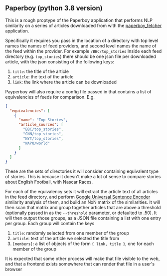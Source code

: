 Paperboy (python 3.8 version)
---
This is a rough proptype of the Paperboy application that performs NLP similarity on a series of articles downloaded
from with the [paperboy_fetcher](http://github.com/benfollis/paperboy_fetcher) application.

Specifically it requires you pass in the location of a directory with top level names the names of feed providers, 
and second level names the name of the feed within the provider. For example `/BBC/top_stories`
Inside each feed directory (e.g. `top_stories`) there should be one json file per downloaded article,
with the json consisting of the following keys:
1. `title`: the title of the article
2. `article`: the text of the article
3. `link`: the link where the article can be downloaded

Payperboy will also require a config file passed in that contains a list of equivalencies of feeds for comparison.
E.g.  
```json
{
  "equivalencies": [
    {
      "name": "Top Stories",
      "article_sources": [
        "BBC/top_stories",
        "CNN/top_stories",
        "NYT/top_stories",
        "WAPO/world"
      ]
    }
  ]
}
```
These are the sets of directories it will consider containing
equivalent type of stories. This is because it doesn't make a lot of sense to compare stories about English Football,
with Nascar Races.

For each of the equivalency sets it will extract the article text of all articles in the feed directory, and perform
[Google Universal Sentence Encoder](https://arxiv.org/abs/1803.11175) similarity analysis of them, and build an
NxN matrix of the similarities.
It will then scan that matrix and group together articles that are above a threshold (optionally passed in as the `--threshold` parameter,
or defaulted to .50). It will then output those groups, as a JSON file containing a list with one entry per group.
Each group will contain the keys
1. `title`: randomly selected from one member of the group
2. `article`: text of the article we selected the title from 
3. `[members]`: a list of objects of the form `{ link, title }`, one for each member of the group

It is expected that some other process will make that file visible to the web, and that a frontend exists somewhere that
can render that file in a user's browser